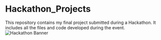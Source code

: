 # Hackathon_Projects
This repository contains my final project submitted during a Hackathon. It includes all the files and code developed during the event.
![Hackathon Banner]("https://www.google.com/url?sa=i&url=https%3A%2F%2Fstock.adobe.com%2Fsearch%3Fk%3Dhackathon&psig=AOvVaw0eouhxg5cggAd6EN2UqJEz&ust=1754314292394000&source=images&cd=vfe&opi=89978449&ved=0CBUQjRxqFwoTCNiQ1pXg7o4DFQAAAAAdAAAAABAE")
